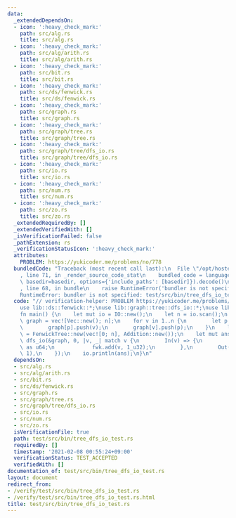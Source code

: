 ```yaml
---
data:
  _extendedDependsOn:
  - icon: ':heavy_check_mark:'
    path: src/alg.rs
    title: src/alg.rs
  - icon: ':heavy_check_mark:'
    path: src/alg/arith.rs
    title: src/alg/arith.rs
  - icon: ':heavy_check_mark:'
    path: src/bit.rs
    title: src/bit.rs
  - icon: ':heavy_check_mark:'
    path: src/ds/fenwick.rs
    title: src/ds/fenwick.rs
  - icon: ':heavy_check_mark:'
    path: src/graph.rs
    title: src/graph.rs
  - icon: ':heavy_check_mark:'
    path: src/graph/tree.rs
    title: src/graph/tree.rs
  - icon: ':heavy_check_mark:'
    path: src/graph/tree/dfs_io.rs
    title: src/graph/tree/dfs_io.rs
  - icon: ':heavy_check_mark:'
    path: src/io.rs
    title: src/io.rs
  - icon: ':heavy_check_mark:'
    path: src/num.rs
    title: src/num.rs
  - icon: ':heavy_check_mark:'
    path: src/zo.rs
    title: src/zo.rs
  _extendedRequiredBy: []
  _extendedVerifiedWith: []
  _isVerificationFailed: false
  _pathExtension: rs
  _verificationStatusIcon: ':heavy_check_mark:'
  attributes:
    PROBLEM: https://yukicoder.me/problems/no/778
  bundledCode: "Traceback (most recent call last):\n  File \"/opt/hostedtoolcache/Python/3.9.1/x64/lib/python3.9/site-packages/onlinejudge_verify/documentation/build.py\"\
    , line 71, in _render_source_code_stat\n    bundled_code = language.bundle(stat.path,\
    \ basedir=basedir, options={'include_paths': [basedir]}).decode()\n  File \"/opt/hostedtoolcache/Python/3.9.1/x64/lib/python3.9/site-packages/onlinejudge_verify/languages/user_defined.py\"\
    , line 68, in bundle\n    raise RuntimeError('bundler is not specified: {}'.format(path.as_posix()))\n\
    RuntimeError: bundler is not specified: test/src/bin/tree_dfs_io_test.rs\n"
  code: "// verification-helper: PROBLEM https://yukicoder.me/problems/no/778\n\n\
    use lib::ds::fenwick::*;\nuse lib::graph::tree::dfs_io::*;\nuse lib::io::*;\n\n\
    fn main() {\n    let mut io = IO::new();\n    let n = io.scan();\n    let mut\
    \ graph = vec![Vec::new(); n];\n    for v in 1..n {\n        let p: usize = io.scan();\n\
    \        graph[p].push(v);\n        graph[v].push(p);\n    }\n    let mut fwk\
    \ = FenwickTree::new(vec![0; n], Addition::new());\n    let mut ans = 0;\n   \
    \ dfs_io(&graph, 0, |v, _| match v {\n        In(v) => {\n            ans += fwk.ask_prefix(v)\
    \ as u64;\n            fwk.add(v, 1_u32);\n        },\n        Out(v) => fwk.sub(v,\
    \ 1),\n    });\n    io.println(ans);\n}\n"
  dependsOn:
  - src/alg.rs
  - src/alg/arith.rs
  - src/bit.rs
  - src/ds/fenwick.rs
  - src/graph.rs
  - src/graph/tree.rs
  - src/graph/tree/dfs_io.rs
  - src/io.rs
  - src/num.rs
  - src/zo.rs
  isVerificationFile: true
  path: test/src/bin/tree_dfs_io_test.rs
  requiredBy: []
  timestamp: '2021-02-08 00:55:24+09:00'
  verificationStatus: TEST_ACCEPTED
  verifiedWith: []
documentation_of: test/src/bin/tree_dfs_io_test.rs
layout: document
redirect_from:
- /verify/test/src/bin/tree_dfs_io_test.rs
- /verify/test/src/bin/tree_dfs_io_test.rs.html
title: test/src/bin/tree_dfs_io_test.rs
---
```

